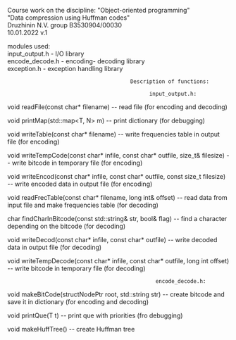 Course work on the discipline: "Object-oriented programming"\
"Data compression using Huffman codes"\
Druzhinin N.V. group B3530904/00030\
10.01.2022 v.1

modules used:\
input_output.h - I/O library\
encode_decode.h - encoding- decoding library\
exception.h - exception handling library


                                           Description of functions:

                                                 input_output.h:

void readFile(const char* filename)      -- read file (for encoding and decoding)

void printMap(std::map<T, N> m)          -- print dictionary (for debugging)

void writeTable(const char* filename)    -- write frequencies table in output file (for encoding)

void writeTempCode(const char* infile, const char* outfile, size_t& filesize) -- write bitcode in temporary file (for encoding)

void writeEncod(const char* infile, const char* outfile, const size_t filesize) -- write encoded data in output file (for encoding) 

void readFrecTable(const char* filename, long int& offset) -- read data from input file and make frequencies table (for decoding)

char findCharInBitcode(const std::string& str, bool& flag) -- find a character depending on the bitcode (for decoding)

void writeDecod(const char* infile, const char* outfile) -- write decoded data in output file (for decoding)

void writeTempDecode(const char* infile, const char* outfile, long int offset) -- write bitcode in temporary file (for decoding)


                                                   encode_decode.h:

void makeBitCode(structNodePtr root, std::string str) -- create bitcode and save it in dictionary (for encoding and decoding)

void printQue(T t) -- print que with priorities (fro debugging)

void makeHuffTree() -- create Huffman tree

